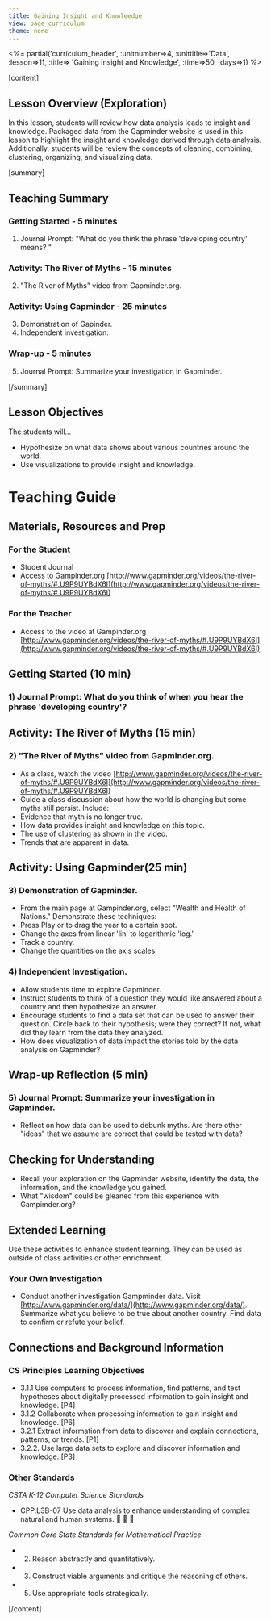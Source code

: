```yaml
---
title: Gaining Insight and Knowleedge
view: page_curriculum
theme: none
---
```


<!--
live preview (once saved to dropbox) is at http://staging.code.org/curriculum/csp.  don't share this URL!
-->

<%= partial('curriculum_header', :unitnumber=>4, :unittitle=>'Data', :lesson=>11, :title=> 'Gaining Insight and Knowledge', :time=>50, :days=>1) %>

[content]

## Lesson Overview (Exploration)
In this lesson, students will review how data analysis leads to insight and knowledge. Packaged data from the Gapminder website is used in this lesson to highlight the insight and knowledge derived through data analysis. Additionally, students will be review the concepts of cleaning, combining, clustering, organizing, and visualizing data.

[summary]

## Teaching Summary
### **Getting Started** - 5 minutes
1) Journal Prompt:  "What do you think the phrase 'developing country' means? "

### **Activity: The River of Myths** - 15  minutes  
2) "The River of Myths" video from Gapminder.org.

### **Activity: Using Gapminder** - 25  minutes  

3) Demonstration of Gapinder.  
4) Independent investigation.

### **Wrap-up** - 5  minutes 
5) Journal Prompt: Summarize your investigation in Gapminder.  


[/summary]

## Lesson Objectives 
The students will...

- Hypothesize on what data shows about various countries around the world.
- Use visualizations to provide insight and knowledge. 

# Teaching Guide
## Materials, Resources and Prep
### For the Student
- Student Journal
- Access to Gampinder.org [http://www.gapminder.org/videos/the-river-of-myths/#.U9P9UYBdX6I](http://www.gapminder.org/videos/the-river-of-myths/#.U9P9UYBdX6I)

### For the Teacher
- Access to the video at Gampinder.org [http://www.gapminder.org/videos/the-river-of-myths/#.U9P9UYBdX6I](http://www.gapminder.org/videos/the-river-of-myths/#.U9P9UYBdX6I)


## Getting Started (10 min)
### 1) Journal Prompt: What do you think of when you hear the phrase 'developing country'?

## Activity: The River of Myths (15 min)
### 2) "The River of Myths" video from Gapminder.org.

- As a class, watch the video [http://www.gapminder.org/videos/the-river-of-myths/#.U9P9UYBdX6I](http://www.gapminder.org/videos/the-river-of-myths/#.U9P9UYBdX6I)
- Guide a class discussion about how the world is changing but some myths still persist. Include:
 - Evidence that myth is no longer true.
 - How data provides insight and knowledge on this topic.
 - The use of clustering as shown in the video.
 - Trends that are apparent in data.


## Activity: Using Gapminder(25 min)
### 3) Demonstration of Gapminder.
- From the main page at Gampinder.org, select "Wealth and Health of Nations." Demonstrate these techniques:
 - Press Play or to drag the year to a certain spot.
 - Change the axes from linear 'lin' to logarithmic 'log.'
 - Track a country.
 - Change the quantities on the axis scales.

### 4) Independent Investigation.
- Allow students time to explore Gapminder.
- Instruct students to think of a question they would like answered about a country and then hypothesize an answer.
- Encourage students to find a data set that can be used to answer their question. Circle back to their hypothesis; were they correct? If not, what did they learn from the data they analyzed.
- How does visualization of data impact the stories told by the data analysis on Gapminder?

## Wrap-up Reflection (5 min)
### 5) Journal Prompt: Summarize your investigation in Gapminder. 
- Reflect on how data can be used to debunk myths. Are there other "ideas" that we assume are correct that could be tested with data?


## Checking for Understanding
- Recall your exploration on the Gapminder website, identify the data, the information, and the knowledge you gained. 
- What "wisdom"  could be gleaned from this experience with Gampimder.org? 


## Extended Learning 
Use these activities to enhance student learning. They can be used as outside of class activities or other enrichment.

### Your Own Investigation

- Conduct another investigation Gampminder data.  Visit [http://www.gapminder.org/data/](http://www.gapminder.org/data/). Summarize what you believe to be true about another country. Find data to confirm or refute your belief.


## Connections and Background Information
### CS Principles Learning Objectives
- 3.1.1 Use computers to process information, find patterns, and test hypotheses about digitally processed information to gain insight and knowledge. [P4]
- 3.1.2 Collaborate when processing information to gain insight and knowledge. [P6]
- 3.2.1 Extract information from data to discover and explain connections, patterns, or trends. [P1]
- 3.2.2. Use large data sets to explore and discover information and knowledge. [P3]


### Other Standards

*CSTA K-12 Computer Science Standards*
- CPP.L3B-07 Use data analysis to enhance understanding of complex natural and human systems.    

 
*Common Core State Standards for Mathematical Practice*

- 2. Reason abstractly and quantitatively. 
- 3. Construct viable arguments and critique the reasoning of others. 
- 5. Use appropriate tools strategically. 


[/content]
